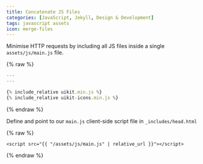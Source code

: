 ```yaml
---
title: Concatenate JS Files
categories: [JavaScript, Jekyll, Design & Development]
tags: javascript assets
icon: merge-files
---
```


Minimise HTTP requests by including all JS files inside a single `assets/js/main.js` file.

{% raw %}
```js
---
---

{% include_relative uikit.min.js %}
{% include_relative uikit-icons.min.js %}
```
{% endraw %}

Define and point to our `main.js` client-side script file in `_includes/head.html`

{% raw %}
```liquid
<script src="{{ "/assets/js/main.js" | relative_url }}"></script>
```
{% endraw %}

